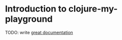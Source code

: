 # Introduction to clojure-my-playground

TODO: write [great documentation](http://jacobian.org/writing/what-to-write/)
